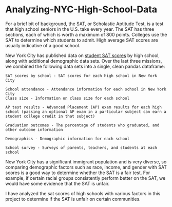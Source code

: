 # Analyzing-NYC-High-School-Data

For a brief bit of background, the SAT, or Scholastic Aptitude Test, is a test that high school seniors in the U.S. take every year. The SAT has three sections, each of which is worth a maximum of 800 points. Colleges use the SAT to determine which students to admit. High average SAT scores are usually indicative of a good school.

New York City has published data on [student SAT scores](https://data.cityofnewyork.us/Education/2012-SAT-Results/f9bf-2cp4) by high school, along with additional demographic data sets. Over the last three missions, we combined the following data sets into a single, clean pandas dataframe:

    SAT scores by school - SAT scores for each high school in New York City
    
    School attendance - Attendance information for each school in New York City
    Class size - Information on class size for each school
    
    AP test results - Advanced Placement (AP) exam results for each high school (passing an optional AP exam in a particular subject can earn a student college credit in that subject)
    
    Graduation outcomes - The percentage of students who graduated, and other outcome information
    
    Demographics - Demographic information for each school
    
    School survey - Surveys of parents, teachers, and students at each school

New York City has a significant immigrant population and is very diverse, so comparing demographic factors such as race, income, and gender with SAT scores is a good way to determine whether the SAT is a fair test. For example, if certain racial groups consistently perform better on the SAT, we would have some evidence that the SAT is unfair.

I have analyzed the sat scores of high schools with various factors in this project to determine if the SAT is unfair on certain communities.
